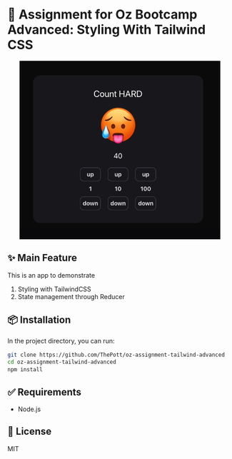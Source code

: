 # 🚀 Assignment for Oz Bootcamp Advanced: Styling With Tailwind CSS

<img src="./src/assets/appImage.png" style="max-height: 400px; height: full; margin: 0 auto; display: block;" />

## ✨ Main Feature
This is an app to demonstrate
1. Styling with TailwindCSS
2. State management through Reducer

## 📦 Installation
In the project directory, you can run:
```bash
git clone https://github.com/ThePott/oz-assignment-tailwind-advanced
cd oz-assignment-tailwind-advanced
npm install
```
## ✅ Requirements
* Node.js
## 📜 License
MIT